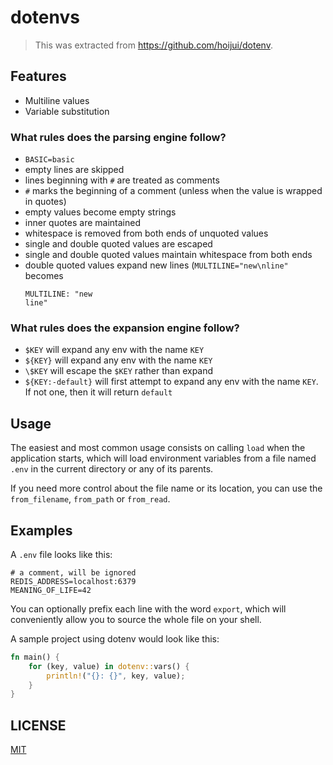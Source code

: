 # dotenvs

> This was extracted from <https://github.com/hoijui/dotenv>.

## Features

- Multiline values
- Variable substitution

### What rules does the parsing engine follow?

- `BASIC=basic`
- empty lines are skipped
- lines beginning with `#` are treated as comments
- `#` marks the beginning of a comment (unless when the value is wrapped in quotes)
- empty values become empty strings
- inner quotes are maintained
- whitespace is removed from both ends of unquoted values
- single and double quoted values are escaped
- single and double quoted values maintain whitespace from both ends
- double quoted values expand new lines (`MULTILINE="new\nline"` becomes
  ```
  MULTILINE: "new
  line"
  ```

### What rules does the expansion engine follow?

- `$KEY` will expand any env with the name `KEY`
- `${KEY}` will expand any env with the name `KEY`
- `\$KEY` will escape the `$KEY` rather than expand
- `${KEY:-default}` will first attempt to expand any env with the name `KEY`. If not one, then it will return `default`

## Usage

The easiest and most common usage consists on calling `load` when the
application starts, which will load environment variables from a file named
`.env` in the current directory or any of its parents.

If you need more control about the file name or its location, you can
use the `from_filename`, `from_path` or `from_read`.

## Examples

A `.env` file looks like this:

```dotenv
# a comment, will be ignored
REDIS_ADDRESS=localhost:6379
MEANING_OF_LIFE=42
```

You can optionally prefix each line with the word `export`, which will
conveniently allow you to source the whole file on your shell.

A sample project using dotenv would look like this:

```rust
fn main() {
    for (key, value) in dotenv::vars() {
        println!("{}: {}", key, value);
    }
}
```

## LICENSE

[MIT](LICENSE.md)
